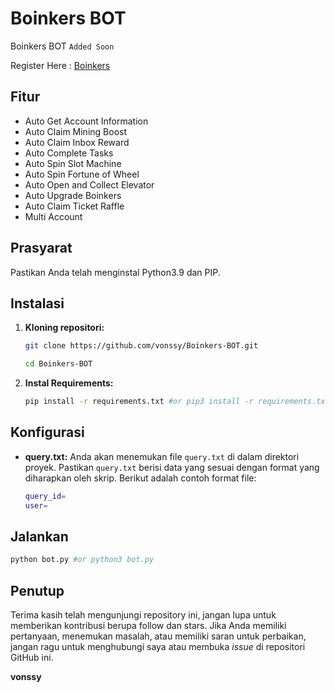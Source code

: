 # Boinkers BOT
Boinkers BOT `Added Soon`

Register Here : [Boinkers](https://t.me/boinker_bot/boinkapp?startapp=boink1493482017)

## Fitur

  - Auto Get Account Information
  - Auto Claim Mining Boost
  - Auto Claim Inbox Reward
  - Auto Complete Tasks
  - Auto Spin Slot Machine
  - Auto Spin Fortune of Wheel
  - Auto Open and Collect Elevator
  - Auto Upgrade Boinkers
  - Auto Claim Ticket Raffle
  - Multi Account

## Prasyarat

Pastikan Anda telah menginstal Python3.9 dan PIP.

## Instalasi

1. **Kloning repositori:**
   ```bash
   git clone https://github.com/vonssy/Boinkers-BOT.git
   ```
   ```bash
   cd Boinkers-BOT
   ```

2. **Instal Requirements:**
   ```bash
   pip install -r requirements.txt #or pip3 install -r requirements.txt
   ```

## Konfigurasi

- **query.txt:** Anda akan menemukan file `query.txt` di dalam direktori proyek. Pastikan `query.txt` berisi data yang sesuai dengan format yang diharapkan oleh skrip. Berikut adalah contoh format file:

  ```bash
  query_id=
  user=
  ```

## Jalankan

```bash
python bot.py #or python3 bot.py
```

## Penutup

Terima kasih telah mengunjungi repository ini, jangan lupa untuk memberikan kontribusi berupa follow dan stars.
Jika Anda memiliki pertanyaan, menemukan masalah, atau memiliki saran untuk perbaikan, jangan ragu untuk menghubungi saya atau membuka *issue* di repositori GitHub ini.

**vonssy**